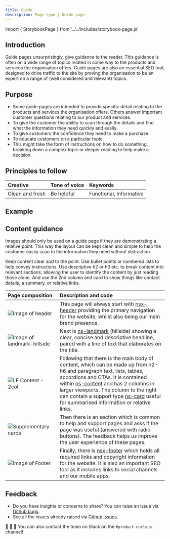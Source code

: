 ```yaml
---
title: Guide
description: Page type | Guide page
---
```


import { StorybookPage } from '../../includes/storybook-page.js'

## Introduction

Guide pages unsurprisingly, give guidance to the reader. This guidance is often on a wide range of topics related in some way to the products and services the organisation offers. Guide pages are also an essential SEO tool, designed to drive traffic to the site by proving the organisation to be an expert on a range of (well considered and relevant) topics.

## Purpose

* Some guide pages are intended to provide specific detail relating to the products and services the organisation offers. Others answer important customer questions relating to our product and services.
* To give the customer the ability to scan through the details and find what the information they need quickly and easily.
* To give customers the confidence they need to make a purchase.
* To educate customers on a particular topic.
* This might take the form of instructions on how to do something, breaking down a complex topic or deeper reading to help make a decision.

## Principles to follow

| Creative | Tone of voice | Keywords |
| :--- | :--- | :--- |
| Clean and fresh | Be helpful | Functional, Informative |

## Example

<StorybookPage story="examples-page-types--guide"></StorybookPage>

## Content guidance

Images should only be used on a guide page if they are demonstrating a relative point. This way the layout can be kept clean and simple to help the customer easily scan to the information they need without distraction. 

Keep content clear and to the point. Use bullet points or numbered lists to help convey instructions. Use descriptive h2 or h3 etc. to break content into relevant sections, allowing the user to identify the content by just reading those alone. And use the 2nd column and card to show things like contact details, a summary, or relative links.

| Page&nbsp;composition | Description and code |
| :--- | :--- |
| ![Image of header](https://user-images.githubusercontent.com/78355810/121555708-250d1f00-ca0b-11eb-86b9-df4a65ccfb60.png) | This page will always start with [nsx-header](/components/nsx-header.md) providing the primary navigation for the website, whilst also being our main brand presence. |
| ![Image of landmark-hillside](https://user-images.githubusercontent.com/78355810/122067713-b6093f00-cdeb-11eb-8ee8-8b07c8c71bdf.png) | Next is [ns-landmark](/components/ns-landmark.md) (hillside) showing a clear, concise and descriptive headline, paired with a line of text that elaborates on the title. |
| ![LF Content - 2col](https://user-images.githubusercontent.com/78355810/123948174-12965d80-d999-11eb-9638-5841184801f0.png) | Following that there is the main body of content, which can be made up from h2-h6 and paragraph text, lists, tables, accordions and CTAs. It is contained within [ns-content](/components/ns-content.md) and has 2 columns in larger viewports. The column to the right can contain a support type [ns-card](/components/ns-card.md) useful for summarised information or relative links. |
| ![Supplementary cards](https://user-images.githubusercontent.com/78355810/123948252-204be300-d999-11eb-92df-6cfbb7e878ee.png) | Then there is an section which is common to help and support pages and asks if the page was useful (answered with radio buttons). The feedback helps us improve the user experience of these pages.  |
| ![Image of Footer](https://user-images.githubusercontent.com/78355810/121567323-57704980-ca16-11eb-9951-598055b9808c.png) | Finally, there is [nsx-footer](/components/nsx-footer.md) which holds all required links and copyright information for the website. It is also an important SEO tool as it includes links to social channels and our mobile apps. |

## Feedback

* Do you have insights or concerns to share? You can raise an issue via [Github bugs](https://github.com/ConnectedHomes/nucleus/issues/new?assignees=&labels=Bug&template=a--bug-report.md&title=[bug]%20[page-type-guide]).
* See all the issues already raised via [Github issues](https://github.com/connectedHomes/nucleus/issues?utf8=%E2%9C%93&q=is%3Aopen+is%3Aissue+label%3ABug+[page-type-guide]).

💩 🎉 🦄 You can also contact the team on Slack on the `#product-nucleus` channel!
